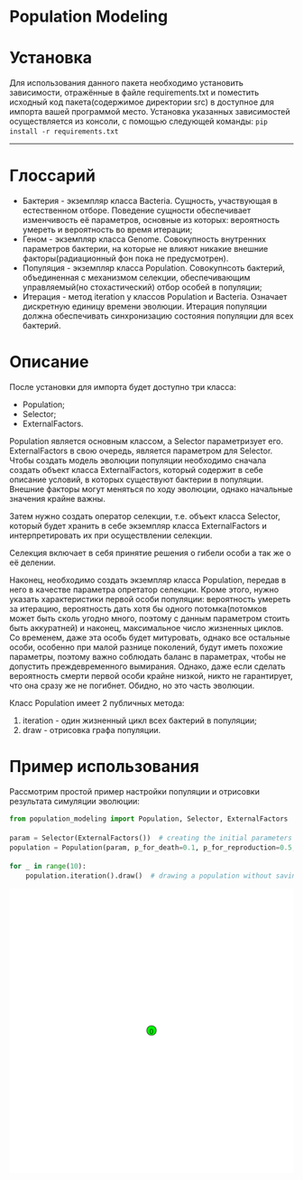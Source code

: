# Population Modeling
**Установка**
======================
Для использования данного пакета необходимо установить зависимости, отражённые в файле requirements.txt и поместить исходный код пакета(содержимое директории src) в доступное для импорта вашей программой место.
Установка указанных зависимостей осуществляется из консоли, с помощью следующей команды:
`pip install -r requirements.txt`
***
**Глоссарий**
======================
* Бактерия - экземпляр класса Bacteria. Сущность, участвующая в естественном отборе. Поведение сущности обеспечивает изменчивость её параметров, основные из которых: вероятность умереть и вероятность во время итерации;
* Геном - экземпляр класса Genome. Совокупность внутренних параметров бактерии, на которые не влияют никакие внешние факторы(радиационный фон пока не предусмотрен). 
* Популяция - экземпляр класса Population. Совокупнсоть бактерий, объединенная с механизмом селекции, обеспечивающим управляемый(но стохастический) отбор особей в популяции;
* Итерация - метод iteration у классов Population и Bacteria. Означает дискретную единицу времени эволюции. Итерация популяции должна обеспечивать синхронизацию состояния популяции для всех бактерий.

**Описание**
======================
После установки для импорта будет доступно три класса:
* Population;
* Selector;
* ExternalFactors.


Population является основным классом, а Selector параметризует его. ExternalFactors в свою очередь, является параметром для Selector.
Чтобы создать модель эволюции популяции необходимо сначала создать объект класса ExternalFactors, который содержит в себе описание условий, в которых существуют бактерии в популяции. Внешние факторы могут меняться по ходу эволюции, однако начальные значения крайне важны.


Затем нужно создать оператор селекции, т.е. объект класса Selector, который будет хранить в себе экземпляр класса ExternalFactors и интерпретировать их при
осуществлении селекции.


Селекция включает в себя принятие решения о гибели особи а так же о её делении.


Наконец, необходимо создать экземпляр класса Population, передав в него в качестве параметра опретатор селекции. 
Кроме этого, нужно указать характеристики первой особи популяции: вероятность умереть за итерацию, вероятность дать хотя бы одного потомка(потомков может быть сколь угодно много, поэтому с данным параметром стоить быть аккуратней) и наконец, максимальное число жизненных циклов.
Со временем, даже эта особь будет митуровать, однако все остальные особи, 
особенно при малой разнице поколений, будут иметь похожие параметры, поэтому важно соблюдать баланс в параметрах, чтобы не допустить преждевременного вымирания. Однако, даже если сделать вероятность смерти первой особи крайне низкой, никто не гарантирует, что она сразу же не погибнет. Обидно, но это часть эволюции.


Класс Population имеет 2 публичных метода:
1. iteration - один жизненный цикл всех бактерий в популяции;
2. draw - отрисовка графа популяции.


**Пример использования**
======================
Рассмотрим простой пример настройки популяции и отрисовки результата симуляции эволюции:

```Python
from population_modeling import Population, Selector, ExternalFactors

param = Selector(ExternalFactors())  # creating the initial parameters of the population and selector
population = Population(param, p_for_death=0.1, p_for_reproduction=0.5, max_life_time=10) # creating population

for _ in range(10):
    population.iteration().draw()  # drawing a population without saving
```
![alt text](https://github.com/MaEgV/population-modeling/blob/population/examples/population_image_example_res.gif)

